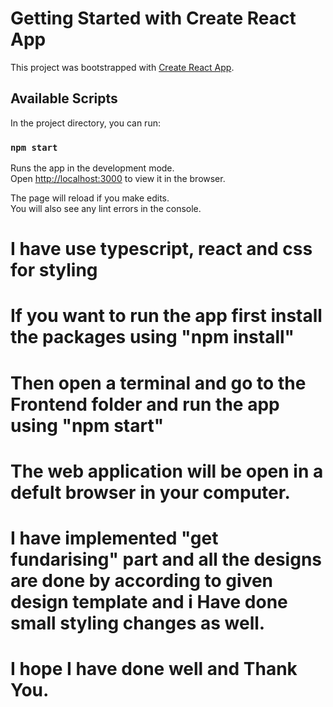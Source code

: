# Getting Started with Create React App

This project was bootstrapped with [Create React App](https://github.com/facebook/create-react-app).

## Available Scripts

In the project directory, you can run:

### `npm start`

Runs the app in the development mode.\
Open [http://localhost:3000](http://localhost:3000) to view it in the browser.

The page will reload if you make edits.\
You will also see any lint errors in the console.

#  I have use typescript, react and css for styling 

#  If you want to run the app first install the packages using "npm install"
#  Then open a terminal and go to the Frontend folder and run the app using "npm start"
#  The web application will be open in a defult browser in your computer.

#  I have implemented "get fundarising" part and all the designs are done by according to given design template and i Have done small styling changes as well.

# I hope I have done well and Thank You.






